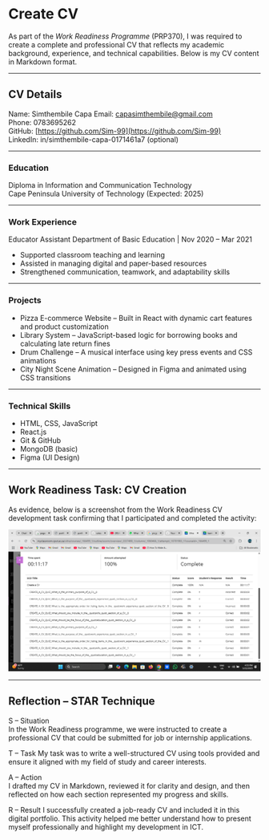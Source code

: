 # Create CV

As part of the *Work Readiness Programme* (PRP370), I was required to create a complete and professional CV that reflects my academic background, experience, and technical capabilities. Below is my CV content in Markdown format.

---

## CV Details

Name: Simthembile  Capa
Email: capasimthembile@gmail.com  
Phone: 0783695262  
GitHub: [https://github.com/Sim-99](https://github.com/Sim-99)  
LinkedIn: in/simthembile-capa-0171461a7 (optional)

---

###  Education

Diploma in Information and Communication Technology  
Cape Peninsula University of Technology (Expected: 2025)

---

###  Work Experience

Educator Assistant 
Department of Basic Education | Nov 2020 – Mar 2021  
- Supported classroom teaching and learning  
- Assisted in managing digital and paper-based resources  
- Strengthened communication, teamwork, and adaptability skills

---

###  Projects

- Pizza E-commerce Website – Built in React with dynamic cart features and product customization  
- Library System – JavaScript-based logic for borrowing books and calculating late return fines  
- Drum Challenge – A musical interface using key press events and CSS animations  
- City Night Scene Animation – Designed in Figma and animated using CSS transitions

---

### Technical Skills

- HTML, CSS, JavaScript  
- React.js  
- Git & GitHub  
- MongoDB (basic)  
- Figma (UI Design)

---

##  Work Readiness Task: CV Creation

As evidence, below is a screenshot from the Work Readiness CV development task confirming that I participated and completed the activity:

![CV Creation Task Screenshot](./media/create-cv-results.png)

---

##  Reflection – STAR Technique

S – Situation  
In the Work Readiness programme, we were instructed to create a professional CV that could be submitted for job or internship applications.

T – Task 
My task was to write a well-structured CV using tools provided and ensure it aligned with my field of study and career interests.

A – Action  
I drafted my CV in Markdown, reviewed it for clarity and design, and then reflected on how each section represented my progress and skills.

R – Result 
I successfully created a job-ready CV and included it in this digital portfolio. This activity helped me better understand how to present myself professionally and highlight my development in ICT.

